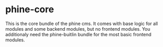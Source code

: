 # phine-core
This is the core bundle of the phine cms. It comes with base logic for all modules and some backend modules, but no frontend modules. You additionaly need the phine-buitlin bundle for the most basic frontend modules.
